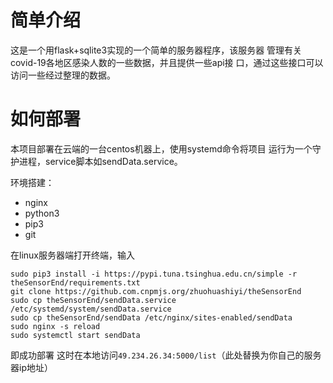 # 简单介绍
这是一个用flask+sqlite3实现的一个简单的服务器程序，该服务器
管理有关covid-19各地区感染人数的一些数据，并且提供一些api接
口，通过这些接口可以访问一些经过整理的数据。
# 如何部署
本项目部署在云端的一台centos机器上，使用systemd命令将项目
运行为一个守护进程，service脚本如sendData.service。

环境搭建：
- nginx
- python3
- pip3
- git

在linux服务器端打开终端，输入
```
sudo pip3 install -i https://pypi.tuna.tsinghua.edu.cn/simple -r theSensorEnd/requirements.txt
git clone https://github.com.cnpmjs.org/zhuohuashiyi/theSensorEnd
sudo cp theSensorEnd/sendData.service /etc/systemd/system/sendData.service
sudo cp theSensorEnd/sendData /etc/nginx/sites-enabled/sendData
sudo nginx -s reload
sudo systemctl start sendData
```
即成功部署
这时在本地访问`49.234.26.34:5000/list`（此处替换为你自己的服务器ip地址）
